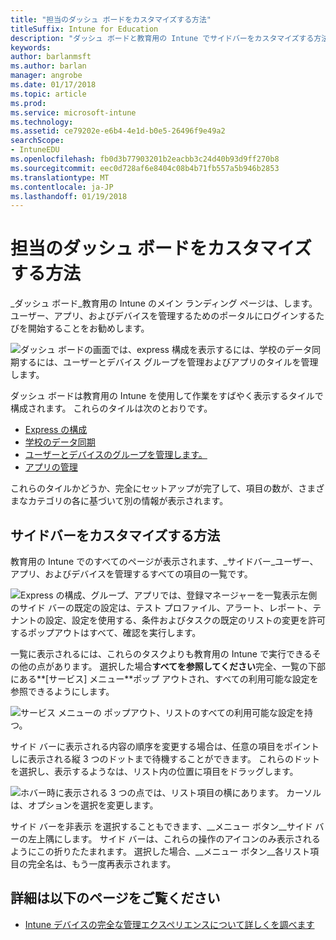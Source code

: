 ```yaml
---
title: "担当のダッシュ ボードをカスタマイズする方法"
titleSuffix: Intune for Education
description: "ダッシュ ボードと教育用の Intune でサイドバーをカスタマイズする方法を説明します。"
keywords: 
author: barlanmsft
ms.author: barlan
manager: angrobe
ms.date: 01/17/2018
ms.topic: article
ms.prod: 
ms.service: microsoft-intune
ms.technology: 
ms.assetid: ce79202e-e6b4-4e1d-b0e5-26496f9e49a2
searchScope:
- IntuneEDU
ms.openlocfilehash: fb0d3b77903201b2eacbb3c24d40b93d9ff270b8
ms.sourcegitcommit: eec0d728af6e8404c08b4b71fb557a5b946b2853
ms.translationtype: MT
ms.contentlocale: ja-JP
ms.lasthandoff: 01/19/2018
---
```

# <a name="how-do-i-customize-my-dashboard"></a>担当のダッシュ ボードをカスタマイズする方法

_ダッシュ ボード_教育用の Intune のメイン ランディング ページは、します。 ユーザー、アプリ、およびデバイスを管理するためのポータルにログインするたびを開始することをお勧めします。

  ![ダッシュ ボードの画面では、express 構成を表示するには、学校のデータ同期するには、ユーザーとデバイス グループを管理およびアプリのタイルを管理します。](./media/dashboard-001-landing-page.png)

ダッシュ ボードは教育用の Intune を使用して作業をすばやく表示するタイルで構成されます。 これらのタイルは次のとおりです。

- [Express の構成](what-is-express-configuration.md)
- [学校のデータ同期](what-is-school-data-sync.md)
- [ユーザーとデバイスのグループを管理します。](what-are-groups.md)
- [アプリの管理](how-to-add-apps.md)

これらのタイルかどうか、完全にセットアップが完了して、項目の数が、さまざまなカテゴリの各に基づいて別の情報が表示されます。

## <a name="how-do-i-customize-the-sidebar"></a>サイドバーをカスタマイズする方法

教育用の Intune でのすべてのページが表示されます、_サイドバー_ユーザー、アプリ、およびデバイスを管理するすべての項目の一覧です。

  ![Express の構成、グループ、アプリでは、登録マネージャーを一覧表示左側のサイド バーの既定の設定は、テスト プロファイル、アラート、レポート、テナントの設定、設定を使用する、条件およびタスクの既定のリストの変更を許可するポップアウトはすべて、確認を実行します。](./media/dashboard-002-left-sidebar-list.png)

一覧に表示されるには、これらのタスクよりも教育用の Intune で実行できるその他の点があります。 選択した場合**すべてを参照してください**完全、一覧の下部にある**[サービス] メニュー**ポップ アウトされ、すべての利用可能な設定を参照できるようにします。

  ![サービス メニューの ポップアウト、リストのすべての利用可能な設定を持つ。](./media/dashboard-003-change-sidebar-popout.png)

サイド バーに表示される内容の順序を変更する場合は、任意の項目をポイントしに表示される縦 3 つのドットまで待機することができます。 これらのドットを選択し、表示するようなは、リスト内の位置に項目をドラッグします。

  ![ホバー時に表示される 3 つの点では、リスト項目の横にあります。 カーソルは、オプションを選択を変更します。](./media/dashboard-004-editing-sidebar.png)

サイド バーを非表示 を選択することもできます、__メニュー ボタン__サイド バーの左上隅にします。 サイド バーは、これらの操作のアイコンのみ表示されるようにこの折りたたまれます。 選択した場合、__メニュー ボタン__各リスト項目の完全名は、もう一度再表示されます。  

## <a name="find-out-more"></a>詳細は以下のページをご覧ください

- [Intune デバイスの完全な管理エクスペリエンスについて詳しくを調べます](https://docs.microsoft.com/intune/understand-explore/introduction-to-microsoft-intune)
